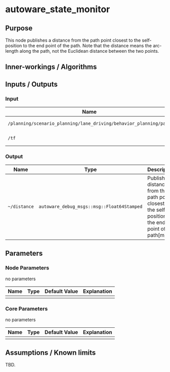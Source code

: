 # autoware_state_monitor

## Purpose

This node publishes a distance from the path point closest to the self-position to the end point of the path.
Note that the distance means the arc-length along the path, not the Euclidean distance between the two points.

## Inner-workings / Algorithms

## Inputs / Outputs

### Input

| Name                                                              | Type                                     | Description    |
| ----------------------------------------------------------------- | ---------------------------------------- | -------------- |
| `/planning/scenario_planning/lane_driving/behavior_planning/path` | `autoware_auto_planning_msgs::msg::Path` | Reference path |
| `/tf`                                                             | `tf2_msgs/TFMessage`                     | TF (self-pose) |

### Output

| Name         | Type                                       | Description                                                                                         |
| ------------ | ------------------------------------------ | --------------------------------------------------------------------------------------------------- |
| `~/distance` | `autoware_debug_msgs::msg::Float64Stamped` | Publish a distance from the path point closest to the self-position to the end point of the path[m] |

## Parameters

### Node Parameters

no parameters

| Name | Type | Default Value | Explanation |
| ---- | ---- | ------------- | ----------- |
|      |      |               |             |

### Core Parameters

no parameters

| Name | Type | Default Value | Explanation |
| ---- | ---- | ------------- | ----------- |
|      |      |               |             |

## Assumptions / Known limits

TBD.
